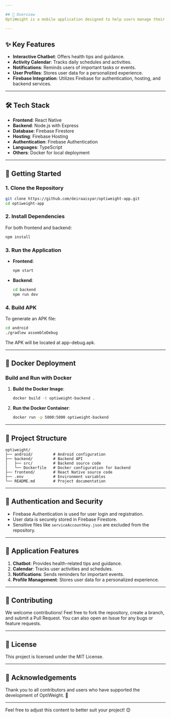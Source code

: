 ```yaml
---

## 📱 Overview
OptiWeight is a mobile application designed to help users manage their weight effectively. It provides features like activity tracking, chatbot assistance, notifications, and user profile management to create a personalized experience.

---
```


## ✨ Key Features
- **Interactive Chatbot**: Offers health tips and guidance.
- **Activity Calendar**: Tracks daily schedules and activities.
- **Notifications**: Reminds users of important tasks or events.
- **User Profiles**: Stores user data for a personalized experience.
- **Firebase Integration**: Utilizes Firebase for authentication, hosting, and backend services.

---

## 🛠️ Tech Stack
- **Frontend**: React Native
- **Backend**: Node.js with Express
- **Database**: Firebase Firestore
- **Hosting**: Firebase Hosting
- **Authentication**: Firebase Authentication
- **Languages**: TypeScript
- **Others**: Docker for local deployment

---

## 🚀 Getting Started

### 1. Clone the Repository
```bash
git clone https://github.com/deiraaisyar/optiweight-app.git
cd optiweight-app
```

### 2. Install Dependencies
For both frontend and backend:
```bash
npm install
```

### 3. Run the Application
- **Frontend**:
  ```bash
  npm start
  ```
- **Backend**:
  ```bash
  cd backend
  npm run dev
  ```

### 4. Build APK
To generate an APK file:
```bash
cd android
./gradlew assembleDebug
```
The APK will be located at app-debug.apk.

---

## 🐳 Docker Deployment

### Build and Run with Docker
1. **Build the Docker Image**:
   ```bash
   docker build -t optiweight-backend .
   ```
2. **Run the Docker Container**:
   ```bash
   docker run -p 5000:5000 optiweight-backend
   ```

---

## 📂 Project Structure
```
optiweight/
├── android/         # Android configuration
├── backend/         # Backend API
│   ├── src/         # Backend source code
│   └── Dockerfile   # Docker configuration for backend
├── frontend/        # React Native source code
├── .env             # Environment variables
└── README.md        # Project documentation
```

---

## 🔐 Authentication and Security
- Firebase Authentication is used for user login and registration.
- User data is securely stored in Firebase Firestore.
- Sensitive files like `serviceAccountKey.json` are excluded from the repository.

---

## 📱 Application Features
1. **Chatbot**: Provides health-related tips and guidance.
2. **Calendar**: Tracks user activities and schedules.
3. **Notifications**: Sends reminders for important events.
4. **Profile Management**: Stores user data for a personalized experience.

---

## 🤝 Contributing
We welcome contributions! Feel free to fork the repository, create a branch, and submit a Pull Request. You can also open an Issue for any bugs or feature requests.

---

## 📄 License
This project is licensed under the MIT License.

---

## 🙏 Acknowledgements
Thank you to all contributors and users who have supported the development of OptiWeight. 🚀

---

Feel free to adjust this content to better suit your project! 😊